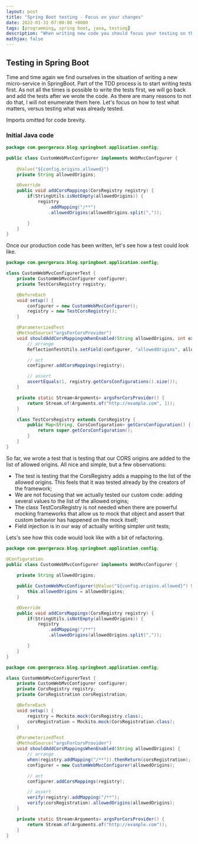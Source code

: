 ```yaml
---
layout: post
title: "Spring Boot testing - Focus on your changes"
date: 2022-01-31 07:00:00 +0000
tags: [programming, spring boot, java, testing]
description: "When writing new code you should focus your testing on the changes that you made and not on testing frameworks or libraries. They have been tested already by millions of people."
mathjax: false
---
```


## Testing in Spring Boot

Time and time again we find ourselves in the situation of writing a new micro-service in SpringBoot. Part of the TDD process is to start writing tests first. As not all the times is possible to write the tests first, we will go back and add the tests after we wrote the code. As there are many reasons to not do that, I will not enumerate them here. Let's focus on how to test what matters, versus testing what was already tested.

Imports omitted for code brevity.

### Initial Java code

```java
package com.georgeracu.blog.springboot.application.config;

public class CustomWebMvcConfigurer implements WebMvcConfigurer {
    
    @Value("${config.origins.allowed}")
    private String allowedOrigins;

    @Override
    public void addCorsMappings(CorsRegistry registry) {
        if(StringUtils.isNotEmpty(allowedOrigins)) {
            registry
                .addMapping("/**")
                .allowedOrigins(allowedOrigins.split(","));

        }
    }
}
```

Once our production code has been written, let's see how a test could look like.

```java
package com.georgeracu.blog.springboot.application.config;

class CustomWebMvcConfigurerTest {
    private CustomWebMvcConfigurer configurer;
    private TestCorsRegistry registry;

    @BeforeEach
    void setup() {
        configurer = new CustomWebMvcConfigurer();
        registry = new TestCorsRegistry();
    }

    @ParameterizedTest
    @MethodSource("argsForCorsProvider")
    void shouldAddCorsMappingsWhenEnabled(String allowedOrigins, int expectedSize) {
        // arrange
        ReflectionTestUtils.setField(configurer, "allowedOrigins", allowedOrigins);

        // act
        configurer.addCorsMappings(registry);

        // assert
        assertEquals(1, registry.getCorsConfigurations().size());
    }

    private static Stream<Arguments> argsForCorsProvider() {
        return Stream.of(Arguments.of("http://example.com", 1));
    }

    class TestCorsRegistry extends CorsRegistry {
        public Map<String, CorsConfiguration> getCorsConfiguration() {
            return super.getCorsConfiguration();
        }
    }
}
```

So far, we wrote a test that is testing that our CORS origins are added to the list of allowed origins. All nice and simple, but a few observations:

* The test is testing that the CorsRegistry adds a mapping to the list of the allowed origins. This feels that it was tested already by the creators of the framework;
* We are not focusing that we actually tested our custom code: adding several values to the list of the allowed origins;
* The class TestCorsRegistry is not needed when there are powerful mocking frameworks that allow us to mock that object and assert that custom behavior has happened on the mock itself;
* Field injection is in our way of actually writing simpler unit tests;

Lets's see how this code would look like with a bit of refactoring.

```java
package com.georgeracu.blog.springboot.application.config;

@Configuration
public class CustomWebMvcConfigurer implements WebMvcConfigurer {
    
    private String allowedOrigins;

    public CustomWebMvcConfigurer(@Value("${config.origins.allowed}") String allowedOrigins) {
        this.allowedOrigins = allowedOrigins;
    }

    @Override
    public void addCorsMappings(CorsRegistry registry) {
        if(StringUtils.isNotEmpty(allowedOrigins)) {
            registry
                .addMapping("/**")
                .allowedOrigins(allowedOrigins.split(","));

        }
    }
}
```

```java
package com.georgeracu.blog.springboot.application.config;

class CustomWebMvcConfigurerTest {
    private CustomWebMvcConfigurer configurer;
    private CorsRegistry registry;
    private CorsRegistration corsRegistration;

    @BeforeEach
    void setup() {
        registry = Mockito.mock(CorsRegistry.class);
        corsRegistration = Mockito.mock(CorsRegistration.class);
    }

    @ParameterizedTest
    @MethodSource("argsForCorsProvider")
    void shouldAddCorsMappingsWhenEnabled(String allowedOrigins) {
        // arrange
        when(registry.addMapping("/**")).thenReturn(corsRegistration);
        configurer = new CustomWebMvcConfigurer(allowedOrigins);

        // act
        configurer.addCorsMappings(registry);

        // assert
        verify(registry).addMapping("/**");
        verify(corsRegistration).allowedOrigins(allowedOrigins);
    }

    private static Stream<Arguments> argsForCorsProvider() {
        return Stream.of(Arguments.of("http://example.com"));
    }
}
```
